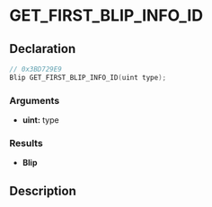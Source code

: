 # GET_FIRST_BLIP_INFO_ID

## Declaration
```cpp
// 0x3BD729E9
Blip GET_FIRST_BLIP_INFO_ID(uint type);
```

### Arguments
- **uint:** type

### Results
- **Blip**

## Description
